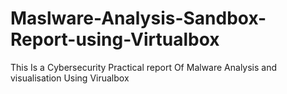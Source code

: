 # Maslware-Analysis-Sandbox-Report-using-Virtualbox
This Is a Cybersecurity Practical report Of Malware Analysis and visualisation Using Virualbox
